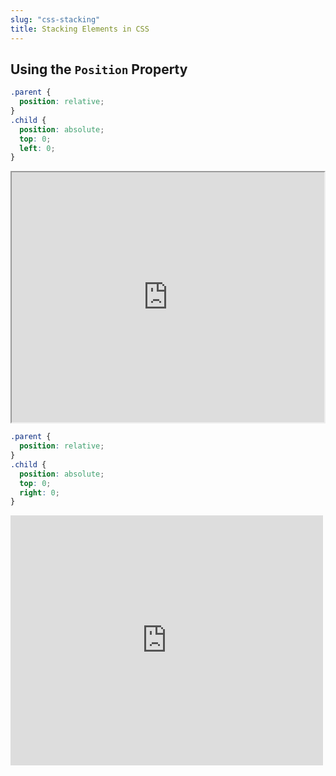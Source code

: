 ```yaml
---
slug: "css-stacking"
title: Stacking Elements in CSS
---
```


## Using the `Position` Property

```css
.parent {
  position: relative;
}
.child {
  position: absolute;
  top: 0;
  left: 0;
}
```

<iframe src="https://codepen.io/sdras/embed/xxbLjqd" width="500" height="400" title="CSS Stacking, Absolute 1">
</iframe>

```css
.parent {
  position: relative;
}
.child {
  position: absolute;
  top: 0;
  right: 0;
}
```

<iframe scrolling="no" title="CSS Stacking, Absolute 2" src="https://codepen.io/mootda/embed/zYrJQBa" width="500" height="400" frameborder="no">
</iframe>
